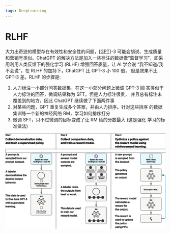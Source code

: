 ```yaml
---
tags: DeepLearning
---
```


# RLHF

大力出奇迹的模型存在有效性和安全性的问题，[[GPT]]-3 可能会胡说、生成质量和营销号类似。ChatGPT 的解决方法是加入一些标注的数据做“监督学习”，即采用利用人类反馈下的强化学习 (RLHF) 增强回答质量，让 AI 学会说 “我不知道/我不会说”。在 RLHF 的加持下，ChatGPT 比 GPT-3 小 100 倍， 但是效果不比 GPT-3 差。RLHF 的步骤是:

1. 人力标注一小部分问答数据集，在这一小部分问题上微调 GPT-3 回 答类似于人力标注的回答，微调结果称为 SFT。但是人力标注很贵， 并且总有标注未覆盖到的地方，因此 ChatGPT 继续做了下面两件事
2. 对某些问题，GPT 重复生成多个答案，并由人力排序。针对这些排序 的数据集训练一个新的神经网络 RM，学习如何排序打分
3. 微调 SFT，只不过微调的目标变成了让 RM 给的分数最大 (这是强化 学习的标准做法)

![RLHF](../../../attachments/rlhf.png)

[//begin]: # "Autogenerated link references for markdown compatibility"
[GPT]: ../model/GPT.md "GPT"
[//end]: # "Autogenerated link references"
